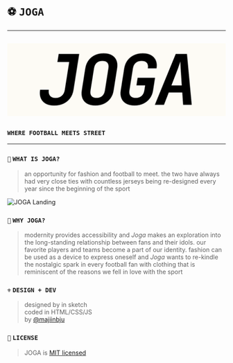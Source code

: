 # `⚽️` `JOGA`
---

![JOGA Logo](assets/readme.png)<br>
---
### `WHERE FOOTBALL MEETS STREET`
---

### `📑` `WHAT IS JOGA?`
> an opportunity for fashion and football to meet. the two have always had very close ties with countless jerseys being re-designed every year since the beginning of the sport <br>

![JOGA Landing](assets/readme.gif)

### `🧐` `WHY JOGA?`
> modernity provides accessibility and *Joga* makes an exploration into the long-standing relationship between fans and their idols. our favorite players and teams become a part of our identity. fashion can be used as a device to express oneself and *Joga* wants to re-kindle the nostalgic spark in every football fan with clothing that is reminiscent of the reasons we fell in love with the sport

### `⚜️` `DESIGN + DEV`
> designed by in sketch<br>
> coded in HTML/CSS/JS<br>
> by [@majiinbju](https://github.com/majiinbju) 

### `🪪` `LICENSE`
> JOGA is [MIT licensed](https://github.com/majiinbju/joga/blob/main/LICENSE)